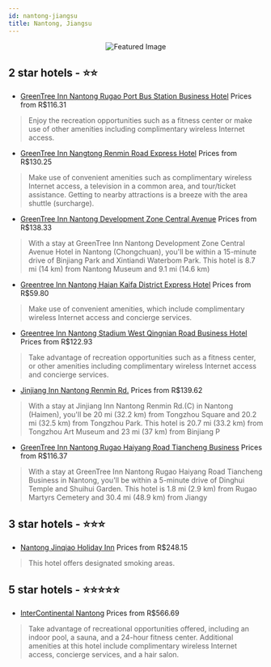 ```yaml
---
id: nantong-jiangsu
title: Nantong, Jiangsu
---
```


<center><img src="https://i.travelapi.com/hotels/8000000/7910000/7900300/7900251/d889978a_b.jpg" alt="Featured Image" /></center>


##  2 star hotels - ⭐️⭐️

-    [GreenTree Inn Nantong Rugao Port Bus Station Business Hotel](https://us.hurb.com/br/hotels/nantong/greentree-inn-nantong-rugao-port-bus-station-business-hotel-JNP-JP926214?cmp=18055) Prices from R$116.31
   > Enjoy the recreation opportunities such as a fitness center or make use of other amenities including complimentary wireless Internet access.
-    [GreenTree Inn Nangtong Renmin Road Express Hotel](https://us.hurb.com/br/hotels/nantong/greentree-inn-nangtong-renmin-road-express-hotel-JNP-JP198534?cmp=18055) Prices from R$130.25
   > Make use of convenient amenities such as complimentary wireless Internet access, a television in a common area, and tour/ticket assistance. Getting to nearby attractions is a breeze with the area shuttle (surcharge).
-    [GreenTree Inn Nantong Development Zone Central Avenue](https://us.hurb.com/br/hotels/nantong/greentree-inn-nantong-development-zone-central-avenue-JNP-JP700408?cmp=18055) Prices from R$138.33
   > With a stay at GreenTree Inn Nantong Development Zone Central Avenue Hotel in Nantong (Chongchuan), you'll be within a 15-minute drive of Binjiang Park and Xintiandi Waterbom Park. This hotel is 8.7 mi (14 km) from Nantong Museum and 9.1 mi (14.6 km)
-    [Greentree Inn Nantong Haian Kaifa District Express Hotel](https://us.hurb.com/br/hotels/nantong/greentree-inn-nantong-haian-kaifa-district-express-hotel-JNP-JP565831?cmp=18055) Prices from R$59.80
   > Make use of convenient amenities, which include complimentary wireless Internet access and concierge services.
-    [Greentree Inn Nantong Stadium West Qingnian Road Business Hotel](https://us.hurb.com/br/hotels/nantong/greentree-inn-nantong-stadium-west-qingnian-road-business-hotel-JNP-JP129285?cmp=18055) Prices from R$122.93
   > Take advantage of recreation opportunities such as a fitness center, or other amenities including complimentary wireless Internet access and concierge services.
-    [Jinjiang Inn Nantong Renmin Rd.](https://us.hurb.com/br/hotels/nantong/jinjiang-inn-nantong-renmin-rd-JNP-JP199089?cmp=18055) Prices from R$139.62
   > With a stay at Jinjiang Inn Nantong Renmin Rd.(C) in Nantong (Haimen), you'll be 20 mi (32.2 km) from Tongzhou Square and 20.2 mi (32.5 km) from Tongzhou Park. This hotel is 20.7 mi (33.2 km) from Tongzhou Art Museum and 23 mi (37 km) from Binjiang P
-    [GreenTree Inn Nantong Rugao Haiyang Road Tiancheng Business](https://us.hurb.com/br/hotels/nantong/greentree-inn-nantong-rugao-haiyang-road-tiancheng-business-JNP-JP655065?cmp=18055) Prices from R$116.37
   > With a stay at GreenTree Inn Nantong Rugao Haiyang Road Tiancheng Business in Nantong, you'll be within a 5-minute drive of Dinghui Temple and Shuihui Garden. This hotel is 1.8 mi (2.9 km) from Rugao Martyrs Cemetery and 30.4 mi (48.9 km) from Jiangy

##  3 star hotels - ⭐️⭐️⭐️

-    [Nantong Jinqiao Holiday Inn](https://us.hurb.com/br/hotels/nantong/nantong-jinqiao-holiday-inn-JNP-JP541649?cmp=18055) Prices from R$248.15
   > This hotel offers designated smoking areas.

##  5 star hotels - ⭐️⭐️⭐️⭐️⭐️

-    [InterContinental Nantong](https://us.hurb.com/br/hotels/nantong/intercontinental-nantong-JNP-JP02578X?cmp=18055) Prices from R$566.69
   > Take advantage of recreational opportunities offered, including an indoor pool, a sauna, and a 24-hour fitness center. Additional amenities at this hotel include complimentary wireless Internet access, concierge services, and a hair salon.
